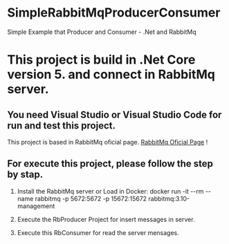 # SimpleRabbitMqProducerConsumer
Simple Example that Producer and Consumer - .Net and RabbitMq

# This project is build in .Net Core version 5. and connect in RabbitMq server. 

## You need Visual Studio or Visual Studio Code for run and test this project.

This project is based in RabbitMq oficial page. <a href="https://www.rabbitmq.com/tutorials/tutorial-one-dotnet.html" target="_blank">RabbitMq Oficial Page</a> !

## For execute this project, please follow the step by stap.

1. Install the RabbitMq server or Load in Docker: 
docker run -it --rm --name rabbitmq -p 5672:5672 -p 15672:15672 rabbitmq:3.10-management

2. Execute the RbProducer Project for insert messages in server.

3. Execute this RbConsumer for read the server mensages.
